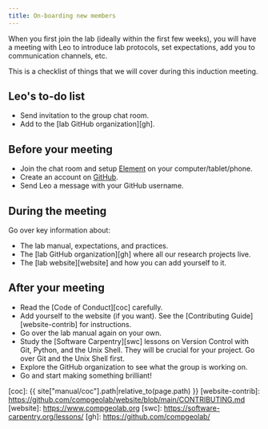 ```yaml
---
title: On-boarding new members
---
```


When you first join the lab (ideally within the first few weeks), you will have
a meeting with Leo to introduce lab protocols, set expectations, add you to
communication channels, etc.

This is a checklist of things that we will cover during this induction meeting.

## Leo's to-do list

- Send invitation to the group chat room.
- Add to the [lab GitHub organization][gh].

## Before your meeting

- Join the chat room and setup [Element](https://element.io/) on your computer/tablet/phone.
- Create an account on [GitHub](https://github.com/).
- Send Leo a message with your GitHub username.

## During the meeting

Go over key information about:

- The lab manual, expectations, and practices.
- The [lab GitHub organization][gh] where all our research projects live.
- The [lab website][website] and how you can add yourself to it.

## After your meeting

- Read the [Code of Conduct][coc] carefully.
- Add yourself to the website (if you want). See the [Contributing Guide][website-contrib] for instructions.
- Go over the lab manual again on your own.
- Study the [Software Carpentry][swc] lessons on Version Control with Git, Python, and the Unix Shell. They will be crucial for your project. Go over Git and the Unix Shell first.
- Explore the GitHub organization to see what the group is working on.
- Go and start making something brilliant!

[coc]: {{ site["manual/coc"].path|relative_to(page.path) }}
[website-contrib]: https://github.com/compgeolab/website/blob/main/CONTRIBUTING.md
[website]: https://www.compgeolab.org
[swc]: https://software-carpentry.org/lessons/
[gh]: https://github.com/compgeolab/
